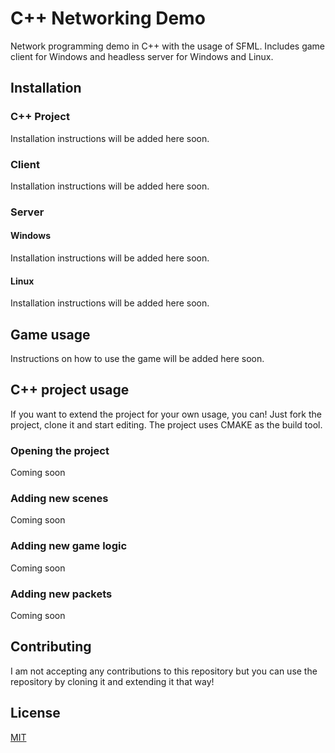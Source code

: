 # C++ Networking Demo

Network programming demo in C++ with the usage of SFML. Includes game client for Windows and headless server for Windows and Linux.

## Installation

### C++ Project
Installation instructions will be added here soon.

### Client
Installation instructions will be added here soon.

### Server

#### Windows
Installation instructions will be added here soon.

#### Linux
Installation instructions will be added here soon.

## Game usage
Instructions on how to use the game will be added here soon.

## C++ project usage
If you want to extend the project for your own usage, you can! Just fork the project, clone it and start editing. The project uses CMAKE as the build tool.

### Opening the project
Coming soon

### Adding new scenes
Coming soon

### Adding new game logic
Coming soon

### Adding new packets
Coming soon

## Contributing

I am not accepting any contributions to this repository but you can use the repository by cloning it and extending it that way!

## License

[MIT](https://choosealicense.com/licenses/mit/)
